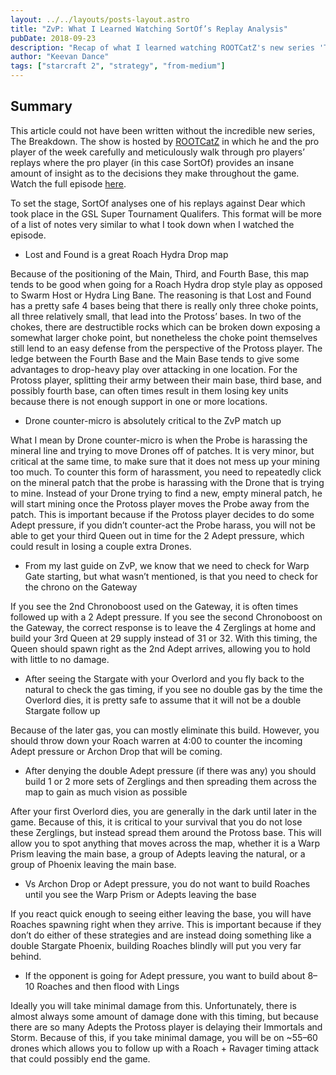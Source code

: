 ```yaml
---
layout: ../../layouts/posts-layout.astro
title: "ZvP: What I Learned Watching SortOf’s Replay Analysis"
pubDate: 2018-09-23
description: "Recap of what I learned watching ROOTCatZ's new series 'The Breakdown' with SortOf"
author: "Keevan Dance"
tags: ["starcraft 2", "strategy", "from-medium"]
---
```


## Summary

This article could not have been written without the incredible new series, The Breakdown. The show is hosted by [ROOTCatZ](https://twitter.com/ROOTCatZ) in which he and the pro player of the week carefully and meticulously walk through pro players’ replays where the pro player (in this case SortOf) provides an insane amount of insight as to the decisions they make throughout the game. Watch the full episode [here](https://www.youtube.com/watch?v=emROSHmUaJA&list=PLWQGxRd6vVGjJwUA5pHmYSn5U6Cuin4jE).

To set the stage, SortOf analyses one of his replays against Dear which took place in the GSL Super Tournament Qualifers. This format will be more of a list of notes very similar to what I took down when I watched the episode.

- Lost and Found is a great Roach Hydra Drop map

Because of the positioning of the Main, Third, and Fourth Base, this map tends to be good when going for a Roach Hydra drop style play as opposed to Swarm Host or Hydra Ling Bane. The reasoning is that Lost and Found has a pretty safe 4 bases being that there is really only three choke points, all three relatively small, that lead into the Protoss’ bases. In two of the chokes, there are destructible rocks which can be broken down exposing a somewhat larger choke point, but nonetheless the choke point themselves still lend to an easy defense from the perspective of the Protoss player. The ledge between the Fourth Base and the Main Base tends to give some advantages to drop-heavy play over attacking in one location. For the Protoss player, splitting their army between their main base, third base, and possibly fourth base, can often times result in them losing key units because there is not enough support in one or more locations.

- Drone counter-micro is absolutely critical to the ZvP match up

What I mean by Drone counter-micro is when the Probe is harassing the mineral line and trying to move Drones off of patches. It is very minor, but critical at the same time, to make sure that it does not mess up your mining too much. To counter this form of harassment, you need to repeatedly click on the mineral patch that the probe is harassing with the Drone that is trying to mine. Instead of your Drone trying to find a new, empty mineral patch, he will start mining once the Protoss player moves the Probe away from the patch. This is important because if the Protoss player decides to do some Adept pressure, if you didn’t counter-act the Probe harass, you will not be able to get your third Queen out in time for the 2 Adept pressure, which could result in losing a couple extra Drones.

- From my last guide on ZvP, we know that we need to check for Warp Gate starting, but what wasn’t mentioned, is that you need to check for the chrono on the Gateway

If you see the 2nd Chronoboost used on the Gateway, it is often times followed up with a 2 Adept pressure. If you see the second Chronoboost on the Gateway, the correct response is to leave the 4 Zerglings at home and build your 3rd Queen at 29 supply instead of 31 or 32. With this timing, the Queen should spawn right as the 2nd Adept arrives, allowing you to hold with little to no damage.

- After seeing the Stargate with your Overlord and you fly back to the natural to check the gas timing, if you see no double gas by the time the Overlord dies, it is pretty safe to assume that it will not be a double Stargate follow up

Because of the later gas, you can mostly eliminate this build. However, you should throw down your Roach warren at 4:00 to counter the incoming Adept pressure or Archon Drop that will be coming.

- After denying the double Adept pressure (if there was any) you should build 1 or 2 more sets of Zerglings and then spreading them across the map to gain as much vision as possible

After your first Overlord dies, you are generally in the dark until later in the game. Because of this, it is critical to your survival that you do not lose these Zerglings, but instead spread them around the Protoss base. This will allow you to spot anything that moves across the map, whether it is a Warp Prism leaving the main base, a group of Adepts leaving the natural, or a group of Phoenix leaving the main base.

- Vs Archon Drop or Adept pressure, you do not want to build Roaches until you see the Warp Prism or Adepts leaving the base

If you react quick enough to seeing either leaving the base, you will have Roaches spawning right when they arrive. This is important because if they don’t do either of these strategies and are instead doing something like a double Stargate Phoenix, building Roaches blindly will put you very far behind.

- If the opponent is going for Adept pressure, you want to build about 8–10 Roaches and then flood with Lings

Ideally you will take minimal damage from this. Unfortunately, there is almost always some amount of damage done with this timing, but because there are so many Adepts the Protoss player is delaying their Immortals and Storm. Because of this, if you take minimal damage, you will be on ~55–60 drones which allows you to follow up with a Roach + Ravager timing attack that could possibly end the game.
